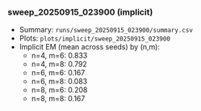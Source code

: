 ### sweep_20250915_023900 (implicit)
- Summary: `runs/sweep_20250915_023900/summary.csv`
- Plots: `plots/implicit/sweep_20250915_023900`
- Implicit EM (mean across seeds) by (n,m):
  - n=4, m=6: 0.833
  - n=4, m=8: 0.792
  - n=6, m=6: 0.167
  - n=6, m=8: 0.083
  - n=8, m=6: 0.208
  - n=8, m=8: 0.167

